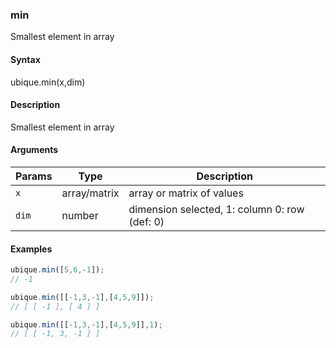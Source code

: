 ### min

Smallest element in array


#### Syntax

ubique.min(x,dim)


#### Description

Smallest element in array  



#### Arguments

|Params|Type|Description
|---------|----|-----------
|`x` | array/matrix | array or matrix of values
|`dim` | number | dimension selected, 1: column 0: row (def: 0)


#### Examples

```js
ubique.min([5,6,-1]);
// -1

ubique.min([[-1,3,-1],[4,5,9]]);
// [ [ -1 ], [ 4 ] ]

ubique.min([[-1,3,-1],[4,5,9]],1);
// [ [ -1, 3, -1 ] ]
```

